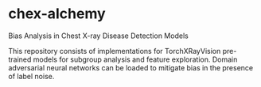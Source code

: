 # chex-aIchemy

Bias Analysis in Chest X-ray Disease Detection Models

This repository consists of implementations for TorchXRayVision pre-trained models for subgroup analysis and feature exploration. Domain adversarial neural networks can be loaded to mitigate bias in the presence of label noise.
